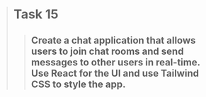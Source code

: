 > # Task 15
> > ## Create a chat application that allows users to join chat rooms and send messages to other users in real-time. Use React for the UI and use Tailwind CSS to style the app.